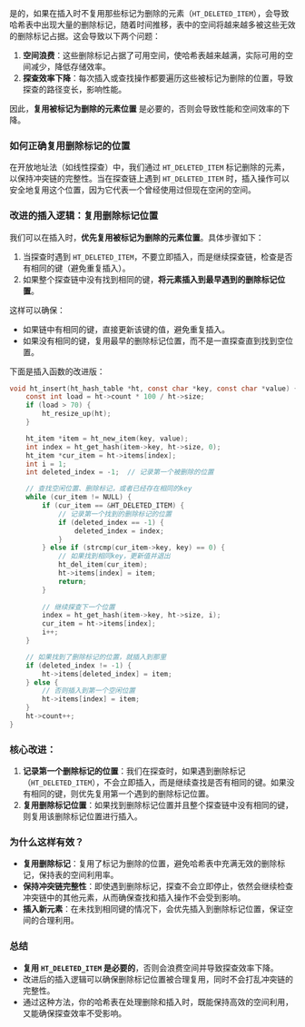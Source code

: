 是的，如果在插入时不复用那些标记为删除的元素（`HT_DELETED_ITEM`），会导致哈希表中出现大量的删除标记，随着时间推移，表中的空间将越来越多被这些无效的删除标记占据。这会导致以下两个问题：

1. **空间浪费**：这些删除标记占据了可用空间，使哈希表越来越满，实际可用的空间减少，降低存储效率。
2. **探查效率下降**：每次插入或查找操作都要遍历这些被标记为删除的位置，导致探查的路径变长，影响性能。

因此，**复用被标记为删除的元素位置** 是必要的，否则会导致性能和空间效率的下降。

### 如何正确复用删除标记的位置

在开放地址法（如线性探查）中，我们通过 `HT_DELETED_ITEM` 标记删除的元素，以保持冲突链的完整性。当在探查链上遇到 `HT_DELETED_ITEM` 时，插入操作可以安全地复用这个位置，因为它代表一个曾经使用过但现在空闲的空间。

### 改进的插入逻辑：复用删除标记位置
我们可以在插入时，**优先复用被标记为删除的元素位置**。具体步骤如下：

1. 当探查时遇到 `HT_DELETED_ITEM`，不要立即插入，而是继续探查链，检查是否有相同的键（避免重复插入）。
2. 如果整个探查链中没有找到相同的键，**将元素插入到最早遇到的删除标记位置**。

这样可以确保：
- 如果链中有相同的键，直接更新该键的值，避免重复插入。
- 如果没有相同的键，复用最早的删除标记位置，而不是一直探查直到找到空位置。

下面是插入函数的改进版：

```c
void ht_insert(ht_hash_table *ht, const char *key, const char *value) {
    const int load = ht->count * 100 / ht->size;
    if (load > 70) {
        ht_resize_up(ht);
    }

    ht_item *item = ht_new_item(key, value);
    int index = ht_get_hash(item->key, ht->size, 0);
    ht_item *cur_item = ht->items[index];
    int i = 1;
    int deleted_index = -1;  // 记录第一个被删除的位置

    // 查找空闲位置、删除标记，或者已经存在相同的key
    while (cur_item != NULL) {
        if (cur_item == &HT_DELETED_ITEM) {
            // 记录第一个找到的删除标记的位置
            if (deleted_index == -1) {
                deleted_index = index;
            }
        } else if (strcmp(cur_item->key, key) == 0) {
            // 如果找到相同key，更新值并退出
            ht_del_item(cur_item);
            ht->items[index] = item;
            return;
        }
        
        // 继续探查下一个位置
        index = ht_get_hash(item->key, ht->size, i);
        cur_item = ht->items[index];
        i++;
    }

    // 如果找到了删除标记的位置，就插入到那里
    if (deleted_index != -1) {
        ht->items[deleted_index] = item;
    } else {
        // 否则插入到第一个空闲位置
        ht->items[index] = item;
    }
    ht->count++;
}
```

### 核心改进：
1. **记录第一个删除标记的位置**：我们在探查时，如果遇到删除标记（`HT_DELETED_ITEM`），不会立即插入，而是继续查找是否有相同的键。如果没有相同的键，则优先复用第一个遇到的删除标记位置。
2. **复用删除标记位置**：如果找到删除标记位置并且整个探查链中没有相同的键，则复用该删除标记位置进行插入。

### 为什么这样有效？
- **复用删除标记**：复用了标记为删除的位置，避免哈希表中充满无效的删除标记，保持表的空间利用率。
- **保持冲突链完整性**：即使遇到删除标记，探查不会立即停止，依然会继续检查冲突链中的其他元素，从而确保查找和插入操作不会受到影响。
- **插入新元素**：在未找到相同键的情况下，会优先插入到删除标记位置，保证空间的合理利用。

### 总结
- **复用 `HT_DELETED_ITEM` 是必要的**，否则会浪费空间并导致探查效率下降。
- 改进后的插入逻辑可以确保删除标记位置被合理复用，同时不会打乱冲突链的完整性。
- 通过这种方法，你的哈希表在处理删除和插入时，既能保持高效的空间利用，又能确保探查效率不受影响。